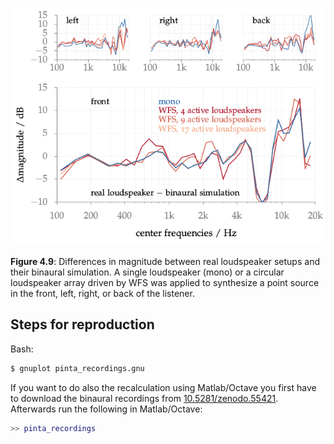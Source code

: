 ![Fig 4.9](fig4_09.png)

**Figure 4.9**: Differences in magnitude
between real loudspeaker setups and
their binaural simulation. A single
loudspeaker (mono) or a circular
loudspeaker array driven by WFS was
applied to synthesize a point source in the
front, left, right, or back of the listener.

## Steps for reproduction

Bash:
```Bash
$ gnuplot pinta_recordings.gnu
```

If you want to do also the recalculation using Matlab/Octave you first have to
download the binaural recordings from  [10.5281/zenodo.55421](http://dx.doi.org/10.5281/zenodo.55418).
Afterwards run the following in Matlab/Octave:
```Matlab
>> pinta_recordings
```
